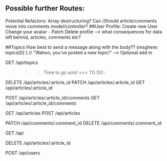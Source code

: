 ## Possible further Routes:

Potential Refactors:
Array destructuring?
Can /Should article/comments move into comments model/controller?
##User Profile:
Create new User
Change your avatar - Patch
Delete profile --> what consequences for data left behind, articles, comments etc?

##Topics
How best to send a message along with the body??
{msghere: topics[0] }
// "Wahoo, you've posted a new topic!" --> Optional add in

GET /api/topics

> > > Time to go solo! <<<
> > > TO DO :

DELETE /api/articles/:article_id
PATCH /api/articles/:article_id
GET /api/articles/:article_id

POST /api/articles/:article_id/comments
GET /api/articles/:article_id/comments

GET /api/articles
POST /api/articles

PATCH /api/comments/:comment_id
DELETE /api/comments/:comment_id

GET /api

DELETE /api/articles/:article_id

POST /api/users
